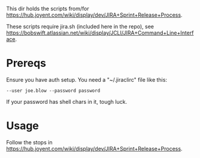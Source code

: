 This dir holds the scripts from/for
<https://hub.joyent.com/wiki/display/dev/JIRA+Sprint+Release+Process>.

These scripts require jira.sh (included here in the repo), see
<https://bobswift.atlassian.net/wiki/display/JCLI/JIRA+Command+Line+Interface>.


# Prereqs

Ensure you have auth setup. You need a "~/.jiraclirc" file like this:

    --user joe.blow --password password

If your password has shell chars in it, tough luck.


# Usage

Follow the stops in 
<https://hub.joyent.com/wiki/display/dev/JIRA+Sprint+Release+Process>.


